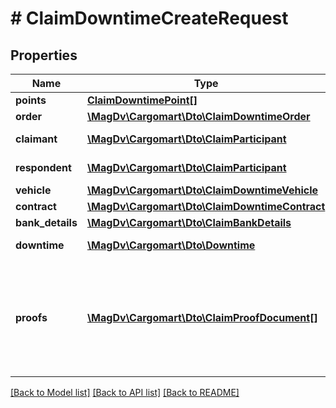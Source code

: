 # # ClaimDowntimeCreateRequest

## Properties

Name | Type | Description | Notes
------------ | ------------- | ------------- | -------------
**points** | [**ClaimDowntimePoint[]**](ClaimDowntimePoint.md) |  | [optional]
**order** | [**\MagDv\Cargomart\Dto\ClaimDowntimeOrder**](ClaimDowntimeOrder.md) |  |
**claimant** | [**\MagDv\Cargomart\Dto\ClaimParticipant**](ClaimParticipant.md) | Реквизиты заявителя |
**respondent** | [**\MagDv\Cargomart\Dto\ClaimParticipant**](ClaimParticipant.md) | Реквизиты ответчика |
**vehicle** | [**\MagDv\Cargomart\Dto\ClaimDowntimeVehicle**](ClaimDowntimeVehicle.md) |  |
**contract** | [**\MagDv\Cargomart\Dto\ClaimDowntimeContract**](ClaimDowntimeContract.md) |  |
**bank_details** | [**\MagDv\Cargomart\Dto\ClaimBankDetails**](ClaimBankDetails.md) |  |
**downtime** | [**\MagDv\Cargomart\Dto\Downtime**](Downtime.md) | Простой по заявке |
**proofs** | [**\MagDv\Cargomart\Dto\ClaimProofDocument[]**](ClaimProofDocument.md) | Документы подтверждающие факт простоя для претензии о простое по заявке (сделать обязательными после реализации) | [optional]

[[Back to Model list]](../../README.md#models) [[Back to API list]](../../README.md#endpoints) [[Back to README]](../../README.md)
